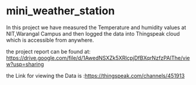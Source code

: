# mini_weather_station
In this project we have measured the Temperature and humidity values at NIT,Warangal Campus and then logged the data into Thingspeak cloud which is accessible from anywhere.

the project report can be found at: https://drive.google.com/file/d/1AwedNSXZk5XRlcpjDfBXqrNzfzPAlThe/view?usp=sharing

the Link for viewing the Data is :https://thingspeak.com/channels/451913
